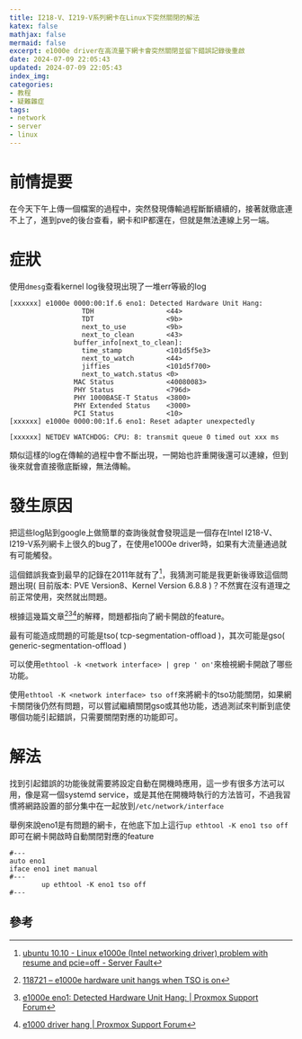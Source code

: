 ```yaml
---
title: I218-V、I219-V系列網卡在Linux下突然關閉的解法
katex: false
mathjax: false
mermaid: false
excerpt: e1000e driver在高流量下網卡會突然關閉並留下錯誤記錄後重啟
date: 2024-07-09 22:05:43
updated: 2024-07-09 22:05:43
index_img:
categories:
- 教程
- 疑難雜症
tags:
- network
- server
- linux
---
```


# 前情提要

在今天下午上傳一個檔案的過程中，突然發現傳輸過程斷斷續續的，接著就徹底連不上了，進到pve的後台查看，網卡和IP都還在，但就是無法連線上另一端。

# 症狀

使用`dmesg`查看kernel log後發現出現了一堆err等級的log

```log
[xxxxxx] e1000e 0000:00:1f.6 eno1: Detected Hardware Unit Hang:
                  TDH                  <44>
                  TDT                  <9b>
                  next_to_use          <9b>
                  next_to_clean        <43>
                buffer_info[next_to_clean]:
                  time_stamp           <101d5f5e3>
                  next_to_watch        <44>
                  jiffies              <101d5f700>
                  next_to_watch.status <0>
                MAC Status             <40080083>
                PHY Status             <796d>
                PHY 1000BASE-T Status  <3800>
                PHY Extended Status    <3000>
                PCI Status             <10>
[xxxxxx] e1000e 0000:00:1f.6 eno1: Reset adapter unexpectedly
```

```log
[xxxxxx] NETDEV WATCHDOG: CPU: 8: transmit queue 0 timed out xxx ms
```

類似這樣的log在傳輸的過程中會不斷出現，一開始也許重開後還可以連線，但到後來就會直接徹底斷線，無法傳輸。

# 發生原因

把這些log貼到google上做簡單的查詢後就會發現這是一個存在Intel I218-V、I219-V系列網卡上很久的bug了，在使用e1000e driver時，如果有大流量通過就有可能觸發。

這個錯誤我查到最早的記錄在2011年就有了[^1]，我猜測可能是我更新後導致這個問題出現( 目前版本: PVE Version8、Kernel Version 6.8.8 )？不然實在沒有道理之前正常使用，突然就出問題。

根據這幾篇文章[^2][^3][^4]的解釋，問題都指向了網卡開啟的feature。

最有可能造成問題的可能是tso( tcp-segmentation-offload )，其次可能是gso( generic-segmentation-offload )

可以使用`ethtool -k <network interface> | grep ' on'`來檢視網卡開啟了哪些功能。

使用`ethtool -K <network interface> tso off`來將網卡的tso功能關閉，如果網卡關閉後仍然有問題，可以嘗試繼續關閉gso或其他功能，透過測試來判斷到底使哪個功能引起錯誤，只需要關閉對應的功能即可。

# 解法

找到引起錯誤的功能後就需要將設定自動在開機時應用，這一步有很多方法可以用，像是寫一個systemd service，或是其他在開機時執行的方法皆可，不過我習慣將網路設置的部分集中在一起放到`/etc/network/interface`

舉例來說eno1是有問題的網卡，在他底下加上這行`up ethtool -K eno1 tso off`即可在網卡開啟時自動關閉對應的feature

```config
#---
auto eno1
iface eno1 inet manual
#---
        up ethtool -K eno1 tso off
#---
```



## 參考

[^1]: [ubuntu 10.10 - Linux e1000e (Intel networking driver) problem with resume and pcie=off - Server Fault](https://serverfault.com/questions/249080/linux-e1000e-intel-networking-driver-problem-with-resume-and-pcie-off)
[^2]: [118721 – e1000e hardware unit hangs when TSO is on](https://bugzilla.kernel.org/show_bug.cgi?id=118721f)
[^3]: [e1000e eno1: Detected Hardware Unit Hang: | Proxmox Support Forum](https://forum.proxmox.com/threads/e1000e-eno1-detected-hardware-unit-hang.59928/)
[^4]: [e1000 driver hang | Proxmox Support Forum](https://forum.proxmox.com/threads/e1000-driver-hang.58284/)
